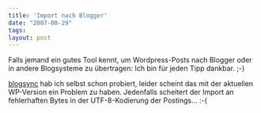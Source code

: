 ```yaml
---
title: 'Import nach Blogger'
date: "2007-08-29"
tags: 
layout: post
---
```

Falls jemand ein gutes Tool kennt, um Wordpress-Posts nach Blogger oder in andere Blogsysteme zu &uuml;bertragen: Ich bin f&uuml;r jeden Tipp dankbar. ;-)

[blogsync][0] hab ich selbst schon probiert, leider scheint das mit der aktuellen WP-Version ein Problem zu haben. Jedenfalls scheitert der Import an fehlerhaften Bytes in der UTF-8-Kodierung der Postings... :-(

[0]: http://code.google.com/p/blogsync-java/

